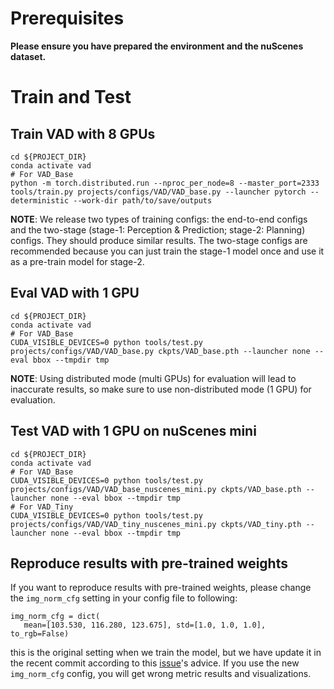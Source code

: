 # Prerequisites

**Please ensure you have prepared the environment and the nuScenes dataset.**

# Train and Test

## Train VAD with 8 GPUs
```shell
cd ${PROJECT_DIR}
conda activate vad
# For VAD_Base
python -m torch.distributed.run --nproc_per_node=8 --master_port=2333 tools/train.py projects/configs/VAD/VAD_base.py --launcher pytorch --deterministic --work-dir path/to/save/outputs
```

**NOTE**: We release two types of training configs: the end-to-end configs and the two-stage (stage-1: Perception & Prediction; stage-2: Planning) configs. They should produce similar results. The two-stage configs are recommended because you can just train the stage-1 model once and use it as a pre-train model for stage-2.

## Eval VAD with 1 GPU
```shell
cd ${PROJECT_DIR}
conda activate vad
# For VAD_Base
CUDA_VISIBLE_DEVICES=0 python tools/test.py projects/configs/VAD/VAD_base.py ckpts/VAD_base.pth --launcher none --eval bbox --tmpdir tmp
```

**NOTE**: Using distributed mode (multi GPUs) for evaluation will lead to inaccurate results, so make sure to use non-distributed mode (1 GPU) for evaluation.

## Test VAD with 1 GPU on nuScenes mini
```shell
cd ${PROJECT_DIR}
conda activate vad
# For VAD_Base
CUDA_VISIBLE_DEVICES=0 python tools/test.py projects/configs/VAD/VAD_base_nuscenes_mini.py ckpts/VAD_base.pth --launcher none --eval bbox --tmpdir tmp
# For VAD_Tiny
CUDA_VISIBLE_DEVICES=0 python tools/test.py projects/configs/VAD/VAD_tiny_nuscenes_mini.py ckpts/VAD_tiny.pth --launcher none --eval bbox --tmpdir tmp
```

## Reproduce results with pre-trained weights
If you want to reproduce results with pre-trained weights, please change the `img_norm_cfg` setting in your config file to following:

 ```
img_norm_cfg = dict(
    mean=[103.530, 116.280, 123.675], std=[1.0, 1.0, 1.0], to_rgb=False)
```

this is the original setting when we train the model, but we have update it in the recent commit according to this [issue](https://github.com/hustvl/VAD/issues/9)'s advice. If you use the new `img_norm_cfg` config, you will get wrong metric results and visualizations.
